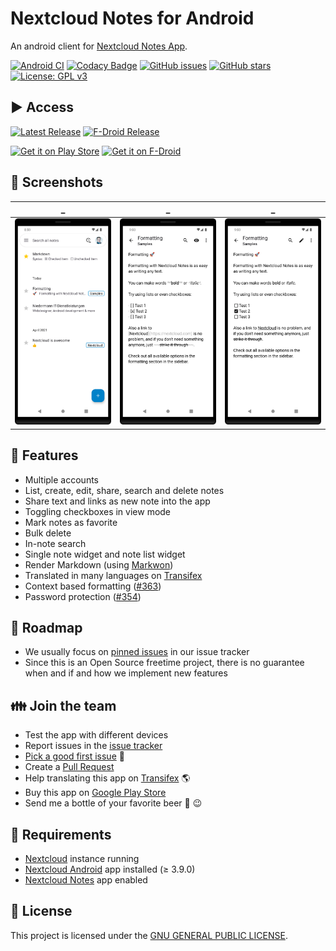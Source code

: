 # Nextcloud Notes for Android
An android client for [Nextcloud Notes App](https://github.com/nextcloud/notes/).

[![Android CI](https://github.com/nextcloud/notes-android/workflows/Android%20CI/badge.svg)](https://github.com/nextcloud/notes-android/actions)
[![Codacy Badge](https://app.codacy.com/project/badge/Grade/997fa10faefe4904b7bdf730734f151a)](https://app.codacy.com/gh/nextcloud/notes-android/dashboard?utm_source=gh&utm_medium=referral&utm_content=&utm_campaign=Badge_grade)
[![GitHub issues](https://img.shields.io/github/issues/nextcloud/notes-android.svg)](https://github.com/nextcloud/notes-android/issues)
[![GitHub stars](https://img.shields.io/github/stars/nextcloud/notes-android.svg)](https://github.com/nextcloud/notes-android/stargazers)
[![License: GPL v3](https://img.shields.io/badge/License-GPL%20v3-blue.svg)](https://www.gnu.org/licenses/gpl-3.0)

## :arrow_forward: Access

[![Latest Release](https://img.shields.io/github/v/tag/nextcloud/notes-android?label=latest+release&sort=semver)](https://github.com/nextcloud/notes-android/tags)
[![F-Droid Release](https://img.shields.io/f-droid/v/it.niedermann.owncloud.notes)](https://f-droid.org/de/packages/it.niedermann.owncloud.notes/)

[<img src="https://play.google.com/intl/en_us/badges/images/generic/en_badge_web_generic.png"
      alt="Get it on Play Store"
      height="80">](https://play.google.com/store/apps/details?id=it.niedermann.owncloud.notes)
[<img src="https://f-droid.org/badge/get-it-on.png"
      alt="Get it on F-Droid"
      height="80">](https://f-droid.org/repository/browse/?fdid=it.niedermann.owncloud.notes)

## :eyes: Screenshots

| _ | _ | _ |
| :--: | :--: | :--: |
| ![Screenshot of list view](/fastlane/metadata/android/en-US/images/phoneScreenshots/2.png) | ![Screenshot of edit mode](/fastlane/metadata/android/en-US/images/phoneScreenshots/3.png) | ![Screenshot of preview](/fastlane/metadata/android/en-US/images/phoneScreenshots/4.png) |

## :rocket: Features
  * Multiple accounts
  * List, create, edit, share, search and delete notes
  * Share text and links as new note into the app
  * Toggling checkboxes in view mode
  * Mark notes as favorite
  * Bulk delete
  * In-note search
  * Single note widget and note list widget
  * Render Markdown (using [Markwon](https://noties.io/Markwon))
  * Translated in many languages on [Transifex](https://app.transifex.com/nextcloud/nextcloud/android-notes/)
  * Context based formatting ([#363](https://github.com/nextcloud/notes-android/issues/363))
  * Password protection ([#354](https://github.com/nextcloud/notes-android/issues/354))

## :checkered_flag: Roadmap
  * We usually focus on [pinned issues](https://github.com/nextcloud/notes-android/issues) in our issue tracker
  * Since this is an Open Source freetime project, there is no guarantee when and if and how we implement new features

## :family: Join the team
  * Test the app with different devices
  * Report issues in the [issue tracker](https://github.com/nextcloud/notes-android/issues)
  * [Pick a good first issue](https://github.com/nextcloud/notes-android/labels/Good%20first%20issue) :notebook:
  * Create a [Pull Request](https://opensource.guide/how-to-contribute/#opening-a-pull-request)
  * Help translating this app on [Transifex](https://app.transifex.com/nextcloud/nextcloud/android-notes/) 🌎
  * Buy this app on [Google Play Store](https://play.google.com/store/apps/details?id=it.niedermann.owncloud.notes)
  * Send me a bottle of your favorite beer :beers: :wink:

## :link: Requirements
  * [Nextcloud](https://nextcloud.com/) instance running
  * [Nextcloud Android](https://github.com/nextcloud/android) app installed (≥ 3.9.0)
  * [Nextcloud Notes](https://github.com/nextcloud/notes) app enabled

## :notebook: License
This project is licensed under the [GNU GENERAL PUBLIC LICENSE](/LICENSE).
